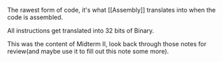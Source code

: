 
The rawest form of code, it's what [[Assembly]] translates into when the code is assembled.

All instructions get translated into 32 bits of Binary.

This was the content of Midterm II, look back through those notes for review(and maybe use it to fill out this note some more).